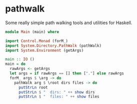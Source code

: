 pathwalk
========

Some really simple path walking tools and utilities for Haskell.

```haskell
module Main (main) where

import Control.Monad (forM_)
import System.Directory.PathWalk (pathWalk)
import System.Environment (getArgs)

main :: IO ()
main = do
  rawArgs <- getArgs
  let args = if rawArgs == [] then ["."] else rawArgs
  forM_ args $ \arg -> do
    pathWalk arg $ \root dirs files -> do
      putStrLn root
      putStrLn $ "  dirs: " ++ show dirs
      putStrLn $ "  files: " ++ show files
```
